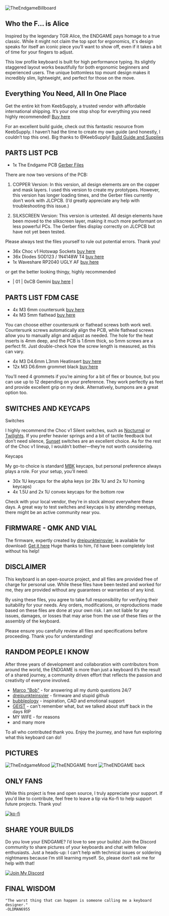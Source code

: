 <img src="https://github.com/OldMan6955/TheEndgame2024/blob/main/004%20IMAGES/TheEndgameBillboard.jpg" alt="TheEndgameBillboard">





## Who the F... is Alice ##


Inspired by the legendary TGR Alice, the ENDGAME pays homage to a true classic. While it might not claim the top spot for ergonomics, it's design speaks for itself an iconic piece you’ll want to show off, even if it takes a bit of time for your fingers to adjust.

This low profile keyboard is built for high performance typing. Its slightly staggered layout works beautifully for both ergonomic beginners and experienced users. The unique bottomless top mount design makes it incredibly slim, lightweight, and perfect for those on the move.



## Everything You Need, All In One Place ##

Get the entire kit from KeebSupply, a trusted vendor with affordable international shipping. It’s your one stop shop for everything you need highly recommended! [Buy here](https://keeb.supply/products/endgame) 

For an excellent build guide, check out this fantastic resource from KeebSupply. I haven’t had the time to create my own guide (and honestly, I couldn’t top this one). Big thanks to @KeebSupply! [Build Guide and Supplies](https://docs.keeb.supply/endgame/) 



## PARTS LIST PCB ##

- 1x The Endgame PCB             [Gerber Files](https://github.com/OldMan6955/TheEndgame2024/tree/main/001%20PCB) 

There are now two versions of the PCB:

1.	COPPER Version:
In this version, all design elements are on the copper and mask layers. I used this version to create my prototypes. However, this version has longer loading times, and the Gerber files currently don’t work with JLCPCB. (I’d greatly appreciate any help with troubleshooting this issue.)

2.	SILKSCREEN Version:
This version is untested. All design elements have been moved to the silkscreen layer, making it much more performant on less powerful PCs. The Gerber files display correctly on JLCPCB but have not yet been tested.

Please always test the files yourself to rule out potential errors. Thank you!

- 36x Choc v1 Hotswap Sockets    [buy here](https://www.aliexpress.com/item/1005004916925259.html?) 
- 36x Diodes SOD123 / 1N4148W T4 [buy here](https://de.aliexpress.com/item/1005004309686841.html?) 
- 1x Waveshare RP2040 UGLY AF    [buy here](https://de.aliexpress.com/item/1005006354505058.html?) 

or get the better looking thingy, highly recommended

- | 01 | 0xCB Gemini             [buy here](https://keeb.supply/products/0xcb-gemini) |



## PARTS LIST FDM CASE ##

- 4x M3 6mm countersunk          [buy here](https://de.aliexpress.com/item/4001199728978.html) 
- 4x M3 5mm flathead             [buy here](https://de.aliexpress.com/item/1005005069968742.html) 

You can choose either countersunk or flathead screws both work well. Countersunk screws automatically align the PCB, while flathead screws allow you to manually align and adjust as needed.
The hole for the heat inserts is 4mm deep, and the PCB is 1.6mm thick, so 5mm screws are a perfect fit. Just double-check how the screw length is measured, as this can vary.

- 4x M3 D4.6mm L3mm Heatinsert   [buy here](https://de.aliexpress.com/item/4000232858343.html) 
- 12x M3 D6.6mm grommet black     [buy here](https://de.aliexpress.com/item/4000712868621.html) 

You’ll need 4 grommets if you’re aiming for a bit of flex or bounce, but you can use up to 12 depending on your preference. They work perfectly as feet and provide excellent grip on my desk. Alternatively, bumpons are a great option too.

## SWITCHES AND KEYCAPS ##

Switches

I highly recommend the Choc v1 Silent switches, such as [Nocturnal](https://keeb.supply/products/nocturnal-low-profile-switches) or [Twilights](https://keeb.supply/products/twilight-low-profile-switches). If you prefer heavier springs and a bit of tactile feedback but don’t need silence, [Sunset](https://keeb.supply/products/sunset-low-profile-switches) switches are an excellent choice. As for the rest of the Choc v1 lineup, I wouldn’t bother—they’re not worth considering.

Keycaps

My go-to choice is standard [MBK](https://keeb.supply/products/mbk-keycaps) keycaps, but personal preference always plays a role. For your setup, you’ll need:

- 30x 1U keycaps for the alpha keys (or 28x 1U and 2x 1U homing keycaps)
- 4x 1.5U and 2x 1U convex keycaps for the bottom row

Check with your local vendor, they’re in stock almost everywhere these days. A great way to test switches and keycaps is by attending meetups, there might be an active community near you.


## FIRMWARE - QMK AND VIAL ##

The firmware, expertly created by [dreipunkteinsvier](https://github.com/dreipunkteinsvier), is available for download: [Get it here](https://github.com/OldMan6955/TheEndgame2024/tree/main/003%20FIRMWARE) 
Huge thanks to him, I’d have been completely lost without his help!

## DISCLAIMER ##

This keyboard is an open-source project, and all files are provided free of charge for personal use. While these files have been tested and worked for me, they are provided without any guarantees or warranties of any kind.

By using these files, you agree to take full responsibility for verifying their suitability for your needs. Any orders, modifications, or reproductions made based on these files are done at your own risk. I am not liable for any issues, damages, or losses that may arise from the use of these files or the assembly of the keyboard.

Please ensure you carefully review all files and specifications before proceeding. Thank you for understanding!

## RANDOM PEOPLE I KNOW ##

After three years of development and collaboration with contributors from around the world, the ENDGAME is more than just a keyboard it’s the result of a shared journey, a community driven effort that reflects the passion and creativity of everyone involved.

- [Marco "Bob"](https://github.com/GroooveBob) - for answering all my dumb questions 24/7
- [dreipunkteinsvier](https://github.com/dreipunkteinsvier) - firmware and stupid github
- [bubbleology](https://github.com/bubbleology) - inspiration, CAD and emotional support
- [GEIST](https://github.com/GEIGEIGEIST) - can't remember what, but we talked about stuff back in the days RIP
- MY WIFE - for reasons
- and many more

To all who contributed thank you. Enjoy the journey, and have fun exploring what this keyboard can do!

## PICTURES ##

<img src="https://github.com/OldMan6955/TheEndgame2024/blob/main/004%20IMAGES/TheEndgameMood.jpg" alt="TheEndgameMood">
<img src="https://github.com/OldMan6955/TheEndgame2024/blob/main/004%20IMAGES/TheENDGAME%20front.png" alt="TheENDGAME front">
<img src="https://github.com/OldMan6955/TheEndgame2024/blob/main/004%20IMAGES/TheENDGAME%20back.png" alt="TheENDGAME back">


## ONLY FANS ##

While this project is free and open source, I truly appreciate your support. If you'd like to contribute, feel free to leave a tip via Ko-fi to help support future projects. Thank you!

[![ko-fi](https://ko-fi.com/img/githubbutton_sm.svg)](https://ko-fi.com/T6T218HXN9) 

## SHARE YOUR BUILDS ##

Do you love your ENDGAME? I’d love to see your builds! Join the Discord community to share pictures of your keyboards and chat with fellow enthusiasts.
Just a heads-up: I can’t help with technical issues or soldering nightmares because I’m still learning myself. So, please don’t ask me for help with that!

[![Join My Discord](https://img.shields.io/badge/Join%20Me-On%20Discord-7289da?logo=discord&style=for-the-badge)](https://discord.gg/NQmW8mduXG)

## FINAL WISDOM ##

    "The worst thing that can happen is someone calling me a keyboard designer."
    -OLDMAN6955


